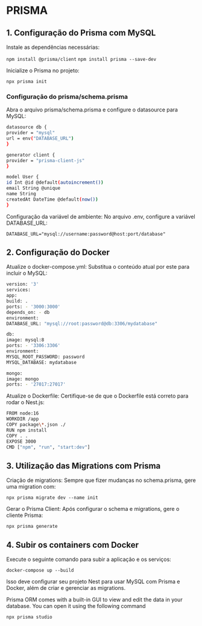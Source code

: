# PRISMA

## 1. Configuração do Prisma com MySQL

Instale as dependências necessárias:

`npm install @prisma/client`
`npm install prisma --save-dev`

Inicialize o Prisma no projeto:

`npx prisma init`

### Configuração do prisma/schema.prisma

Abra o arquivo prisma/schema.prisma e configure o datasource para MySQL:

```bash
datasource db {
provider = "mysql"
url = env("DATABASE_URL")
}

generator client {
provider = "prisma-client-js"
}

model User {
id Int @id @default(autoincrement())
email String @unique
name String
createdAt DateTime @default(now())
}
```

Configuração da variável de ambiente: No arquivo .env, configure a variável DATABASE_URL:

`DATABASE_URL="mysql://username:password@host:port/database"`

## 2. Configuração do Docker

Atualize o docker-compose.yml: Substitua o conteúdo atual por este para incluir o MySQL:

```bash
version: '3'
services:
app:
build: .
ports: - '3000:3000'
depends_on: - db
environment:
DATABASE_URL: "mysql://root:password@db:3306/mydatabase"

db:
image: mysql:8
ports: - '3306:3306'
environment:
MYSQL_ROOT_PASSWORD: password
MYSQL_DATABASE: mydatabase

mongo:
image: mongo
ports: - '27017:27017'
```

Atualize o Dockerfile: Certifique-se de que o Dockerfile está correto para rodar o Nest.js:

```bash
FROM node:16
WORKDIR /app
COPY package\*.json ./
RUN npm install
COPY . .
EXPOSE 3000
CMD ["npm", "run", "start:dev"]
```

## 3. Utilização das Migrations com Prisma

Criação de migrations: Sempre que fizer mudanças no schema.prisma, gere uma migration com:

`npx prisma migrate dev --name init`

Gerar o Prisma Client: Após configurar o schema e migrations, gere o cliente Prisma:

`npx prisma generate`

## 4. Subir os containers com Docker

Execute o seguinte comando para subir a aplicação e os serviços:

`docker-compose up --build`

Isso deve configurar seu projeto Nest para usar MySQL com Prisma e Docker, além de criar e gerenciar as migrations.

Prisma ORM comes with a built-in GUI to view and edit the data in your database. You can open it using the following command

`npx prisma studio`
